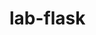 # lab-flask

<!-- ![image]D:\Developement of api of Aws\Projectml\pexels-rodrigo-santos-3888151.jpg


To run flask application 

```
python app.py
```


To access your flask application open new tab in and paste the url:
```
 http://127.0.0.1:5000
```
